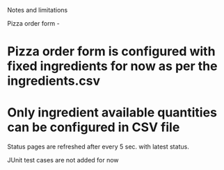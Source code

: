 
Notes and limitations

Pizza order form -
# Pizza order form is configured with fixed ingredients for now as per the ingredients.csv
# Only ingredient available quantities can be configured in CSV file


Status pages are refreshed after every 5 sec. with latest status.


JUnit test cases are not added for now